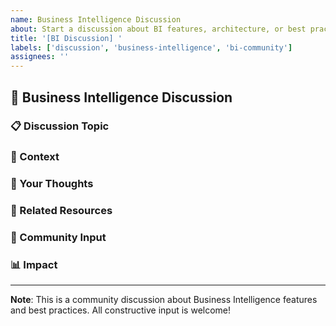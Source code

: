 ```yaml
---
name: Business Intelligence Discussion
about: Start a discussion about BI features, architecture, or best practices
title: '[BI Discussion] '
labels: ['discussion', 'business-intelligence', 'bi-community']
assignees: ''
---
```


## 🎯 Business Intelligence Discussion

### 📋 Discussion Topic
<!-- What would you like to discuss about the BI engine? -->

### 🎯 Context
<!-- Provide context for this BI discussion -->

### 💭 Your Thoughts
<!-- Share your thoughts, questions, or ideas about BI -->

### 🔗 Related Resources
<!-- Link any relevant documentation, issues, or external resources -->

### 🤝 Community Input
<!-- What specific input are you looking for from the BI community? -->

### 📊 Impact
<!-- How might this discussion impact the BI engine development? -->

---

**Note**: This is a community discussion about Business Intelligence features and best practices. All constructive input is welcome! 